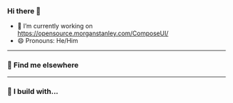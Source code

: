 ### Hi there 👋

- 🔭 I’m currently working on https://opensource.morganstanley.com/ComposeUI/
- 😄 Pronouns: He/Him

<hr/>

### 📢 Find me elsewhere
<p align="center">
</p>

<hr/>

### 🚧 I build with...
<p align="center">
</p>

<!--
**psmulovics/psmulovics** is a ✨ _special_ ✨ repository because its `README.md` (this file) appears on your GitHub profile.

Here are some ideas to get you started:


- 🌱 I’m currently learning ...
- 👯 I’m looking to collaborate on ...
- 🤔 I’m looking for help with ...
- 💬 Ask me about ...
- 📫 How to reach me: ...
- ⚡ Fun fact: ...
-->

